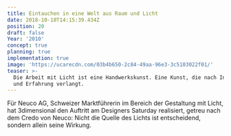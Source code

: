 ```yaml
---
title: Eintauchen in eine Welt aus Raum und Licht
date: 2018-10-10T14:15:39.434Z
position: 20
draft: false
Year: '2010'
concept: true
planning: true
implementation: true
image: 'https://ucarecdn.com/03b4b650-2c84-49aa-96e3-3c5103022f01/'
teaser: >-
  Die Arbeit mit Licht ist eine Handwerkskunst. Eine Kunst, die nach Inspiration
  und Erfahrung verlangt.
---
```

Für Neuco AG, Schweizer Marktführerin im Bereich der Gestaltung mit Licht, hat 3dimensional den Auftritt am Designers Saturday realisiert, getreu nach dem Credo von Neuco: Nicht die Quelle des Lichts ist entscheidend, sondern allein seine Wirkung.
